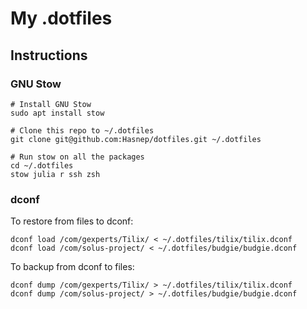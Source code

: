 # My .dotfiles

## Instructions

### GNU Stow

```shell
# Install GNU Stow
sudo apt install stow

# Clone this repo to ~/.dotfiles
git clone git@github.com:Hasnep/dotfiles.git ~/.dotfiles

# Run stow on all the packages
cd ~/.dotfiles
stow julia r ssh zsh
```

### dconf

To restore from files to dconf:

```shell
dconf load /com/gexperts/Tilix/ < ~/.dotfiles/tilix/tilix.dconf
dconf load /com/solus-project/ < ~/.dotfiles/budgie/budgie.dconf
```

To backup from dconf to files:

```shell
dconf dump /com/gexperts/Tilix/ > ~/.dotfiles/tilix/tilix.dconf
dconf dump /com/solus-project/ > ~/.dotfiles/budgie/budgie.dconf
```
